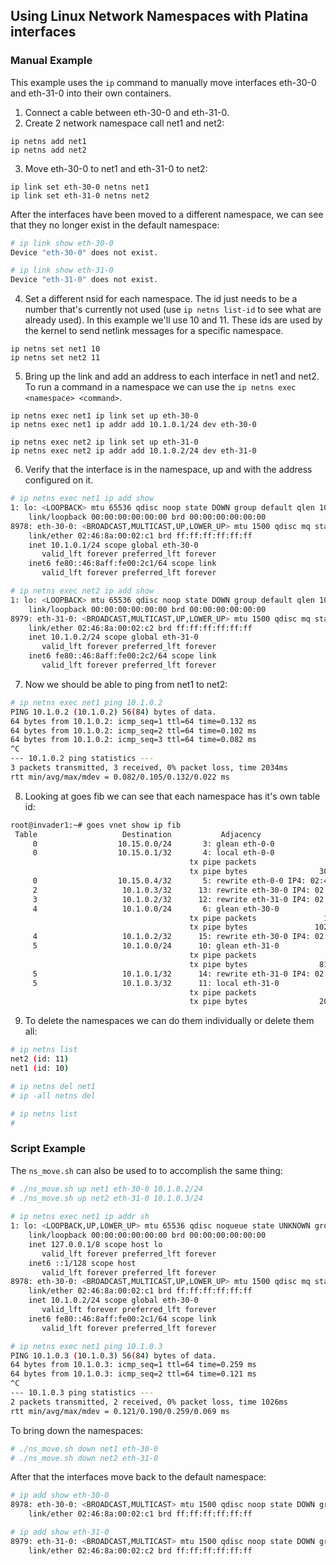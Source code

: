 ## Using Linux Network Namespaces with Platina interfaces

### Manual Example 
This example uses the `ip` command to manually move interfaces eth-30-0 and eth-31-0 into their own containers.

1. Connect a cable between eth-30-0 and eth-31-0.
2. Create 2 network namespace call net1 and net2:
```
ip netns add net1
ip netns add net2
```   
3. Move eth-30-0 to net1 and eth-31-0 to net2:
```
ip link set eth-30-0 netns net1
ip link set eth-31-0 netns net2
```
After the interfaces have been moved to a different namespace, we can see that they no longer exist in the default namespace:
```sh
# ip link show eth-30-0
Device "eth-30-0" does not exist.

# ip link show eth-31-0
Device "eth-31-0" does not exist.
```
4. Set a different nsid for each namespace. The id just needs to be a number that's currently not used (use `ip netns list-id` to see what are already used). In this example we'll use 10 and 11. These ids are used by the kernel to send netlink messages for a specific namespace.
```
ip netns set net1 10
ip netns set net2 11
```  
5. Bring up the link and add an address to each interface in net1 and net2. To run a command in a namespace we can use the 
`ip netns exec <namespace> <command>`.
```
ip netns exec net1 ip link set up eth-30-0
ip netns exec net1 ip addr add 10.1.0.1/24 dev eth-30-0
```
```
ip netns exec net2 ip link set up eth-31-0
ip netns exec net2 ip addr add 10.1.0.2/24 dev eth-31-0
```   
6. Verify that the interface is in the namespace, up and with the address configured on it.
```sh
# ip netns exec net1 ip add show
1: lo: <LOOPBACK> mtu 65536 qdisc noop state DOWN group default qlen 1000
    link/loopback 00:00:00:00:00:00 brd 00:00:00:00:00:00
8978: eth-30-0: <BROADCAST,MULTICAST,UP,LOWER_UP> mtu 1500 qdisc mq state UP group default qlen 1000
    link/ether 02:46:8a:00:02:c1 brd ff:ff:ff:ff:ff:ff
    inet 10.1.0.1/24 scope global eth-30-0
       valid_lft forever preferred_lft forever
    inet6 fe80::46:8aff:fe00:2c1/64 scope link 
       valid_lft forever preferred_lft forever
```
```sh
# ip netns exec net2 ip add show
1: lo: <LOOPBACK> mtu 65536 qdisc noop state DOWN group default qlen 1000
    link/loopback 00:00:00:00:00:00 brd 00:00:00:00:00:00
8979: eth-31-0: <BROADCAST,MULTICAST,UP,LOWER_UP> mtu 1500 qdisc mq state UP group default qlen 1000
    link/ether 02:46:8a:00:02:c2 brd ff:ff:ff:ff:ff:ff
    inet 10.1.0.2/24 scope global eth-31-0
       valid_lft forever preferred_lft forever
    inet6 fe80::46:8aff:fe00:2c2/64 scope link 
       valid_lft forever preferred_lft forever
```
7. Now we should be able to ping from net1 to net2:
```sh
# ip netns exec net1 ping 10.1.0.2
PING 10.1.0.2 (10.1.0.2) 56(84) bytes of data.
64 bytes from 10.1.0.2: icmp_seq=1 ttl=64 time=0.132 ms
64 bytes from 10.1.0.2: icmp_seq=2 ttl=64 time=0.102 ms
64 bytes from 10.1.0.2: icmp_seq=3 ttl=64 time=0.082 ms
^C
--- 10.1.0.2 ping statistics ---
3 packets transmitted, 3 received, 0% packet loss, time 2034ms
rtt min/avg/max/mdev = 0.082/0.105/0.132/0.022 ms
```
8. Looking at goes fib we can see that each namespace has it's own table id:
```sh
root@invader1:~# goes vnet show ip fib
 Table                   Destination           Adjacency
     0                  10.15.0.0/24       3: glean eth-0-0
     0                  10.15.0.1/32       4: local eth-0-0
                                        tx pipe packets                3
                                        tx pipe bytes                306
     0                  10.15.0.4/32       5: rewrite eth-0-0 IP4: 02:46:8a:00:02:a3 -> 02:46:8a:00:01:97
     2                   10.1.0.3/32      13: rewrite eth-30-0 IP4: 02:46:8a:00:02:c1 -> 02:46:8a:00:02:c2
     3                   10.1.0.2/32      12: rewrite eth-31-0 IP4: 02:46:8a:00:02:c2 -> 02:46:8a:00:02:c1
     4                   10.1.0.0/24       6: glean eth-30-0
                                        tx pipe packets               10
                                        tx pipe bytes               1020
     4                   10.1.0.2/32      15: rewrite eth-30-0 IP4: 02:46:8a:00:02:c1 -> 02:46:8a:00:02:c2
     5                   10.1.0.0/24      10: glean eth-31-0
                                        tx pipe packets                8
                                        tx pipe bytes                816
     5                   10.1.0.1/32      14: rewrite eth-31-0 IP4: 02:46:8a:00:02:c2 -> 02:46:8a:00:02:c1
     5                   10.1.0.3/32      11: local eth-31-0
                                        tx pipe packets                2
                                        tx pipe bytes                204
```
9. To delete the namespaces we can do them individually or delete them all:
```sh
# ip netns list
net2 (id: 11)
net1 (id: 10)

# ip netns del net1
# ip -all netns del

# ip netns list
# 
```
### Script Example
The `ns_move.sh` can also be used to to accomplish the same thing:
```sh
# ./ns_move.sh up net1 eth-30-0 10.1.0.2/24
# ./ns_move.sh up net2 eth-31-0 10.1.0.3/24
 
# ip netns exec net1 ip addr sh
1: lo: <LOOPBACK,UP,LOWER_UP> mtu 65536 qdisc noqueue state UNKNOWN group default qlen 1000
    link/loopback 00:00:00:00:00:00 brd 00:00:00:00:00:00
    inet 127.0.0.1/8 scope host lo
       valid_lft forever preferred_lft forever
    inet6 ::1/128 scope host 
       valid_lft forever preferred_lft forever
8978: eth-30-0: <BROADCAST,MULTICAST,UP,LOWER_UP> mtu 1500 qdisc mq state UP group default qlen 1000
    link/ether 02:46:8a:00:02:c1 brd ff:ff:ff:ff:ff:ff
    inet 10.1.0.2/24 scope global eth-30-0
       valid_lft forever preferred_lft forever
    inet6 fe80::46:8aff:fe00:2c1/64 scope link 
       valid_lft forever preferred_lft forever

# ip netns exec net1 ping 10.1.0.3
PING 10.1.0.3 (10.1.0.3) 56(84) bytes of data.
64 bytes from 10.1.0.3: icmp_seq=1 ttl=64 time=0.259 ms
64 bytes from 10.1.0.3: icmp_seq=2 ttl=64 time=0.121 ms
^C
--- 10.1.0.3 ping statistics ---
2 packets transmitted, 2 received, 0% packet loss, time 1026ms
rtt min/avg/max/mdev = 0.121/0.190/0.259/0.069 ms

```
To bring down the namespaces:
```sh
# ./ns_move.sh down net1 eth-30-0 
# ./ns_move.sh down net2 eth-31-0 
```
After that the interfaces move back to the default namespace:
```sh
# ip add show eth-30-0
8978: eth-30-0: <BROADCAST,MULTICAST> mtu 1500 qdisc noop state DOWN group default qlen 1000
    link/ether 02:46:8a:00:02:c1 brd ff:ff:ff:ff:ff:ff

# ip add show eth-31-0
8979: eth-31-0: <BROADCAST,MULTICAST> mtu 1500 qdisc noop state DOWN group default qlen 1000
    link/ether 02:46:8a:00:02:c2 brd ff:ff:ff:ff:ff:ff
```
